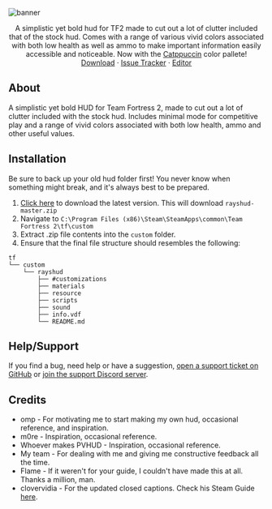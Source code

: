 <!-- TITLE -->
![banner](https://user-images.githubusercontent.com/6818236/124364740-7dea6480-dc11-11eb-88e3-f75e21065dd7.png)
<p align="center">
  <p align="center">
    A simplistic yet bold hud for TF2 made to cut out a lot of clutter included that of the stock hud. Comes with a range of various vivid colors associated with both low health as well as ammo to make important information easily accessible and noticeable. Now with the <a href="https://github.com/catppuccin/catppuccin">Catppuccin</a> color pallete!
    <br />
    <a href="https://github.com/raysfire/rayshud/archive/master.zip">Download</a>
    ·
    <a href="https://github.com/raysfire/rayshud/issues">Issue Tracker</a>
    ·
    <a href="https://github.com/CriticalFlaw/TF2HUD.Editor/releases/latest">Editor</a>
  </p>
</p>

About
-------

A simplistic yet bold HUD for Team Fortress 2, made to cut out a lot of clutter included with the stock hud. Includes minimal mode for competitive play and a range of vivid colors associated with both low health, ammo and other useful values.

Installation
--------

Be sure to back up your old hud folder first! You never know when something might break, and it's always best to be prepared.

1. [Click here][download-link] to download the latest version. This will download `rayshud-master.zip`
2. Navigate to `C:\Program Files (x86)\Steam\SteamApps\common\Team Fortress 2\tf\custom`
3. Extract .zip file contents into the `custom` folder.
4. Ensure that the final file structure should resembles the following:
```
tf
└── custom
    └── rayshud
        ├── #customizations
        ├── materials
        ├── resource
        ├── scripts
        ├── sound
        ├── info.vdf
        └── README.md
```

Help/Support
--------
If you find a bug, need help or have a suggestion, [open a support ticket on GitHub][issues-link] or [join the support Discord server][discord-link].

Credits
--------

* omp - For motivating me to start making my own hud, occasional reference, and inspiration.
* m0re - Inspiration, occasional reference.
* Whoever makes PVHUD - Inspiration, occasional reference.
* My team - For dealing with me and giving me constructive feedback all the time.
* Flame - If it weren't for your guide, I couldn't have made this at all. Thanks a million, man.
* clovervidia - For the updated closed captions. Check his Steam Guide [here][cc-link].

<!-- LINKS -->
[download-link]: https://github.com/raysfire/rayshud/archive/master.zip
[issues-link]: https://github.com/raysfire/rayshud/issues/new
[discord-link]: https://discord.gg/hTdtK9vBhE
[cc-link]: https://steamcommunity.com/sharedfiles/filedetails/?id=167785751
